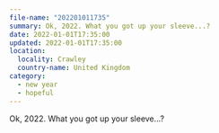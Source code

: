 ```yaml
---
file-name: "202201011735"
summary: Ok, 2022. What you got up your sleeve...?
date: 2022-01-01T17:35:00
updated: 2022-01-01T17:35:00
location:
  locality: Crawley
  country-name: United Kingdom
category:
  - new year
  - hopeful
---
```


Ok, 2022. What you got up your sleeve...?
